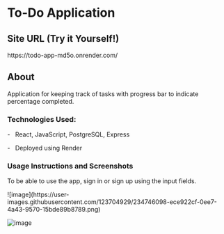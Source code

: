 <h1> To-Do Application </h1>
<h2> Site URL (Try it Yourself!) </h2>
https://todo-app-md5o.onrender.com/

<h2> About </h2>
Application for keeping track of tasks with progress bar to indicate percentage completed.

<h3> Technologies Used:</h3>
<p>- &nbsp; React, JavaScript, PostgreSQL, Express </p>
<p>- &nbsp; Deployed using Render </p>

<h3> Usage Instructions and Screenshots </h3>
<p> To be able to use the app, sign in or sign up using the input fields. </p>
![image](https://user-images.githubusercontent.com/123704929/234746098-ece922cf-0ee7-4a43-9570-15bde89b8789.png)

![image](https://user-images.githubusercontent.com/123704929/234745977-16aa30cb-e277-40ea-8862-3364e5d59070.png)



